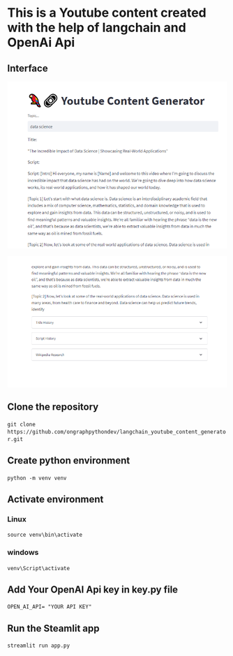 # This is a Youtube content created with the help of langchain and OpenAi Api


## Interface

![](https://github.com/ongraphpythondev/langchain_youtube_content_generator/blob/main/images/image1.png)

![](https://github.com/ongraphpythondev/langchain_youtube_content_generator/blob/main/images/image2.png)

## Clone the repository

`git clone https://github.com/ongraphpythondev/langchain_youtube_content_generator.git`


## Create python environment

`python -m venv venv`


## Activate environment 

### Linux
`source venv\bin\activate`
### windows
`venv\Script\activate`

## Add Your OpenAI Api key in key.py file
`OPEN_AI_API= "YOUR API KEY"`

## Run the Steamlit app
`streamlit run app.py`
